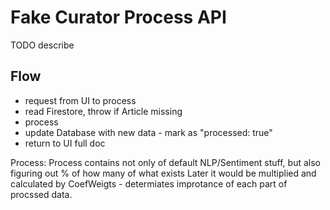 # Fake Curator Process API
TODO describe

## Flow
- request from UI to process
- read Firestore, throw if Article missing
- process
- update Database with new data - mark as "processed: true"
- return to UI full doc

Process:
Process contains not only of default NLP/Sentiment stuff, but also figuring out % of how many of what exists
Later it would be multiplied and calculated by CoefWeigts - determiates improtance of each part of procssed data.